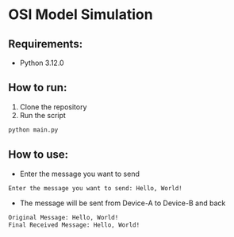 # OSI Model Simulation

## Requirements:
- Python 3.12.0

## How to run:
1. Clone the repository
2. Run the script

```bash
python main.py
```

## How to use:
- Enter the message you want to send

```bash
Enter the message you want to send: Hello, World!
```

- The message will be sent from Device-A to Device-B and back

```bash
Original Message: Hello, World!
Final Received Message: Hello, World!
```
